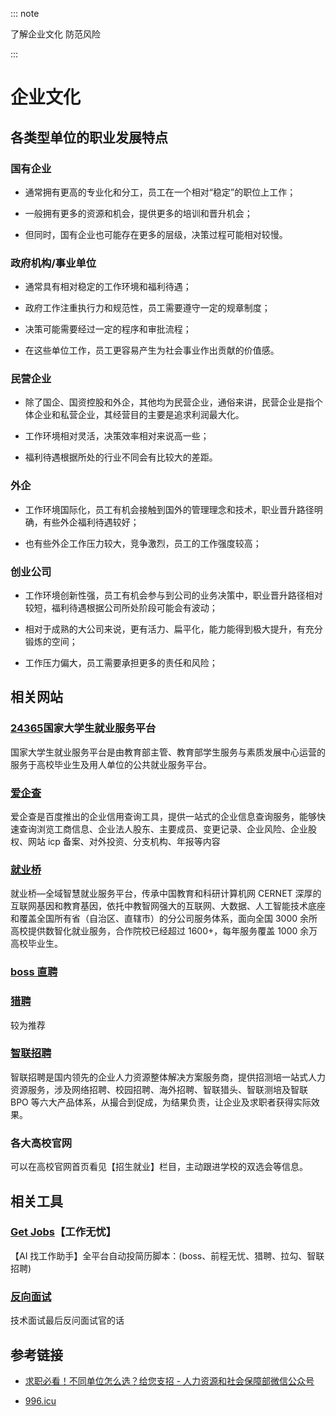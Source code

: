 ::: note

了解企业文化 防范风险

:::

# **企业文化**

## 各类型单位的职业发展特点

### 国有企业

- 通常拥有更高的专业化和分工，员工在一个相对“稳定”的职位上工作；

- 一般拥有更多的资源和机会，提供更多的培训和晋升机会；

- 但同时，国有企业也可能存在更多的层级，决策过程可能相对较慢。

### 政府机构/事业单位

- 通常具有相对稳定的工作环境和福利待遇；

- 政府工作注重执行力和规范性，员工需要遵守一定的规章制度；

- 决策可能需要经过一定的程序和审批流程；

- 在这些单位工作，员工更容易产生为社会事业作出贡献的价值感。

### 民营企业

- 除了国企、国资控股和外企，其他均为民营企业，通俗来讲，民营企业是指个体企业和私营企业，其经营目的主要是追求利润最大化。

- 工作环境相对灵活，决策效率相对来说高一些；

- 福利待遇根据所处的行业不同会有比较大的差距。

### 外企

- 工作环境国际化，员工有机会接触到国外的管理理念和技术，职业晋升路径明确，有些外企福利待遇较好；

- 也有些外企工作压力较大，竞争激烈，员工的工作强度较高；

### 创业公司

- 工作环境创新性强，员工有机会参与到公司的业务决策中，职业晋升路径相对较短，福利待遇根据公司所处阶段可能会有波动；

- 相对于成熟的大公司来说，更有活力、扁平化，能力能得到极大提升，有充分锻炼的空间；

- 工作压力偏大，员工需要承担更多的责任和风险；

## 相关网站

### [24365](https://www.ncss.cn/)国家大学生就业服务平台

国家大学生就业服务平台是由教育部主管、教育部学生服务与素质发展中心运营的服务于高校毕业生及用人单位的公共就业服务平台。

### [爱企查](https://aiqicha.baidu.com/)

爱企查是百度推出的企业信用查询工具，提供一站式的企业信息查询服务，能够快速查询浏览工商信息、企业法人股东、主要成员、变更记录、企业风险、企业股权、网站 icp 备案、对外投资、分支机构、年报等内容

### [就业桥](https://www.jiuyeqiao.cn/)

就业桥—全域智慧就业服务平台，传承中国教育和科研计算机网 CERNET 深厚的互联网基因和教育基因，依托中教智网强大的互联网、大数据、人工智能技术底座和覆盖全国所有省（自治区、直辖市）的分公司服务体系，面向全国 3000 余所高校提供数智化就业服务，合作院校已经超过 1600+，每年服务覆盖 1000 余万高校毕业生。

### [boss 直聘](https://www.zhipin.com/)

### [猎聘](https://www.liepin.com/)

较为推荐

### [智联招聘](http://zhaopin.com/)

智联招聘是国内领先的企业人力资源整体解决方案服务商，提供招测培一站式人力资源服务，涉及网络招聘、校园招聘、海外招聘、智联猎头、智联测培及智联 BPO 等六大产品体系，从撮合到促成，为结果负责，让企业及求职者获得实际效果。

### 各大高校官网

可以在高校官网首页看见【招生就业】栏目，主动跟进学校的双选会等信息。

## 相关工具

### [Get Jobs](https://github.com/loks666/get_jobs)【工作无忧】

【AI 找工作助手】全平台自动投简历脚本：(boss、前程无忧、猎聘、拉勾、智联招聘)

### [反向面试](https://github.com/perklet/reverse-interview-zh)

技术面试最后反问面试官的话

## 参考链接

- [求职必看！不同单位怎么选？给您支招 - 人力资源和社会保障部微信公众号](https://mp.weixin.qq.com/s/73qrbACpmXc5cURJoQ92UA)

- [996.icu](https://996.icu/#/zh_CN)
